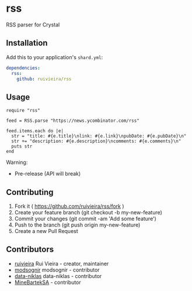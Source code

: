 # rss

RSS parser for Crystal

## Installation

Add this to your application's `shard.yml`:

```yaml
dependencies:
  rss:
    github: ruivieira/rss
```

## Usage

```crystal
require "rss"

feed = RSS.parse "https://news.ycombinator.com/rss"

feed.items.each do |e|
  str = "title: #{e.title}\nlink: #{e.link}\npubDate: #{e.pubDate}\n"
  str += "description: #{e.description}\ncomments: #{e.comments}\n"
  puts str
end
```

Warning:

- Pre-release (API will break)

## Contributing

1. Fork it ( https://github.com/ruivieira/rss/fork )
2. Create your feature branch (git checkout -b my-new-feature)
3. Commit your changes (git commit -am 'Add some feature')
4. Push to the branch (git push origin my-new-feature)
5. Create a new Pull Request

## Contributors

- [ruivieira](https://github.com/ruivieira) Rui Vieira - creator, maintainer
- [modsognir](https://github.com/modsognir) modsognir - contributor
- [data-niklas](https://github.com/data-niklas) data-niklas - contributor
- [MineBartekSA](https://github.com/MineBartekSA) - contributor
